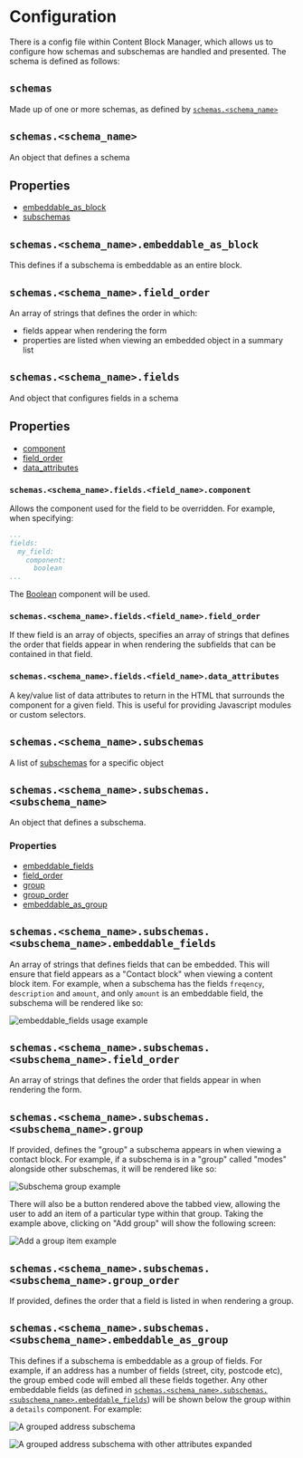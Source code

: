 # Configuration

There is a config file within Content Block Manager, which allows us to configure how schemas and subschemas are
handled and presented. The schema is defined as follows:

## `schemas`

Made up of one or more schemas, as defined by [`schemas.<schema_name>`](#schemasschema_name)

## `schemas.<schema_name>`

An object that defines a schema

## Properties

- [embeddable_as_block](#schemasschema_nameembeddable_as_block)
- [subschemas](#schemasschema_namesubschemas)

## `schemas.<schema_name>.embeddable_as_block`

This defines if a subschema is embeddable as an entire block.

## `schemas.<schema_name>.field_order`

An array of strings that defines the order in which:

- fields appear when rendering the form
- properties are listed when viewing an embedded object in a summary list

## `schemas.<schema_name>.fields`

And object that configures fields in a schema

## Properties

- [component](#schemasschema_namefieldsfield_namecomponent)
- [field_order](#schemasschema_namefieldsfield_namefield_order)
- [data_attributes](#schemasschema_namefieldsfield_namedata_attributes)

### `schemas.<schema_name>.fields.<field_name>.component`

Allows the component used for the field to be overridden. For example, when specifying:

```yaml
...
fields:
  my_field:
    component:
      boolean
...
```

The [Boolean](https://github.com/alphagov/whitehall/blob/main/lib/engines/content_block_manager/app/components/content_block_manager/content_block_edition/details/fields/boolean_component.rb) component will be used.

### `schemas.<schema_name>.fields.<field_name>.field_order`

If thew field is an array of objects, specifies an array of strings that defines the order that fields appear in when 
rendering the subfields that can be contained in that field.

### `schemas.<schema_name>.fields.<field_name>.data_attributes`

A key/value list of data attributes to return in the HTML that surrounds the component for a given field. This is 
useful for providing Javascript modules or custom selectors.

## `schemas.<schema_name>.subschemas`

A list of [subschemas](#schemasschema_namesubschemassubschema_name) for a specific object

## `schemas.<schema_name>.subschemas.<subschema_name>`

An object that defines a subschema.

### Properties

- [embeddable_fields](#schemasschema_namesubschemassubschema_nameembeddable_fields)
- [field_order](#schemasschema_namesubschemassubschema_namefield_order)
- [group](#schemasschema_namesubschemassubschema_namegroup)
- [group_order](#schemasschema_namesubschemassubschema_namegroup_order)
- [embeddable_as_group](#schemasschema_namesubschemassubschema_nameembeddable_as_group)

## `schemas.<schema_name>.subschemas.<subschema_name>.embeddable_fields`

An array of strings that defines fields that can be embedded. This will ensure that field appears as a "Contact block"
when viewing a content block item. For example, when a subschema has the fields `freqency`, `description` and `amount`,
and only `amount` is an embeddable field, the subschema will be rendered like so:

![embeddable_fields usage example](img/embeddable_fields.png)

## `schemas.<schema_name>.subschemas.<subschema_name>.field_order`

An array of strings that defines the order that fields appear in when rendering the form.

## `schemas.<schema_name>.subschemas.<subschema_name>.group`

If provided, defines the "group" a subschema appears in when viewing a contact block. For example, if a subschema is in 
a "group" called "modes" alongside other subschemas, it will be rendered like so:

![Subschema group example](img/group.png)

There will also be a button rendered above the tabbed view, allowing the user to add an item of a particular type
within that group. Taking the example above, clicking on "Add group" will show the following screen:

![Add a group item example](img/add_group.png)

## `schemas.<schema_name>.subschemas.<subschema_name>.group_order`

If provided, defines the order that a field is listed in when rendering a group.

## `schemas.<schema_name>.subschemas.<subschema_name>.embeddable_as_group`

This defines if a subschema is embeddable as a group of fields. For example, if an address has a number of fields
(street, city, postcode etc), the group embed code will embed all these fields together. Any other embeddable fields
(as defined in [`schemas.<schema_name>.subschemas.<subschema_name>.embeddable_fields`](#schemasschema_namesubschemassubschema_nameembeddable_fields))
will be shown below the group within a `details` component. For example:

![A grouped address subschema](img/group_example_1.png)

![A grouped address subschema with other attributes expanded](img/group_example_2.png)
